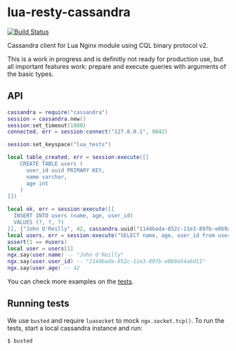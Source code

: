 lua-resty-cassandra
===================

[![Build Status](https://travis-ci.org/jbochi/lua-resty-cassandra.svg?branch=master)](https://travis-ci.org/jbochi/lua-resty-cassandra)

Cassandra client for Lua Nginx module using CQL binary protocol v2.

This is a work in progress and is definitly not ready for production use, but
all important features work: prepare and execute queries with arguments of
the basic types.

API
---
```lua
cassandra = require("cassandra")
session = cassandra.new()
session:set_timeout(1000)
connected, err = session:connect("127.0.0.1", 9042)

session:set_keyspace("lua_tests")

local table_created, err = session:execute([[
    CREATE TABLE users (
      user_id uuid PRIMARY KEY,
      name varchar,
      age int
    )
]])

local ok, err = session:execute([[
  INSERT INTO users (name, age, user_id)
  VALUES (?, ?, ?)
]], {"John O'Reilly", 42, cassandra.uuid("1144bada-852c-11e3-89fb-e0b9a54a6d11")})
local users, err = session:execute("SELECT name, age, user_id from users")
assert(1 == #users)
local user = users[1]
ngx.say(user.name) -- "John O'Reilly"
ngx.say(user.user_id) -- "1144bada-852c-11e3-89fb-e0b9a54a6d11"
ngx.say(user.age) -- 42
```

You can check more examples on the [tests](https://github.com/jbochi/lua-resty-cassandra/blob/master/spec/functional_spec.lua).

Running tests
-------------

We use `busted` and require `luasocket` to mock `ngx.socket.tcp()`. To run the tests, start a local cassandra instance and run:

    $ busted
